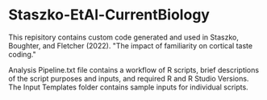 # Staszko-EtAl-CurrentBiology
This repisitory contains custom code generated and used in Staszko, Boughter, and Fletcher (2022). "The impact of familiarity on cortical taste coding."

Analysis Pipeline.txt file contains a workflow of R scripts, brief descriptions of the script purposes and inputs, and required R and R Studio Versions. 
The Input Templates folder contains sample inputs for individual scripts.
